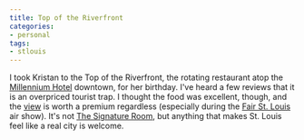```yaml
---
title: Top of the Riverfront
categories:
- personal
tags:
- stlouis
---
```


I took Kristan to the Top of the Riverfront, the rotating restaurant atop the [Millennium Hotel][1] downtown, for her birthday.  I've heard a few reviews that it is an overpriced tourist trap.  I thought the food was excellent, though, and the [view][2] is worth a premium regardless (especially during the [Fair
St. Louis][3] air show).  It's not [The Signature
Room][4], but anything that makes St. Louis feel like a real city is welcome.

   [1]: http://www.millennium-hotels.com/
   [2]: http://www.copthorne.com.sg/vtour/stlouis/14.gif
   [3]: http://www.fairstlouis.com/
   [4]: http://www.signatureroom.com/
